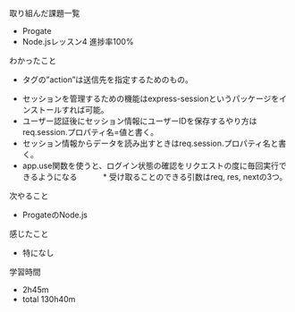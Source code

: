 取り組んだ課題一覧
* Progate
 * Node.jsレッスン4 進捗率100%

わかったこと
* <form>タグの”action”は送信先を指定するためのもの。
* セッションを管理するための機能はexpress-sessionというパッケージをインストールすれば可能。
* ユーザー認証後にセッション情報にユーザーIDを保存するやり方はreq.session.プロパティ名=値と書く。
* セッション情報からデータを読み出すときはreq.session.プロパティ名と書く。
* app.use関数を使うと、ログイン状態の確認をリクエストの度に毎回実行できるようになる
　　　* 受け取ることのできる引数はreq, res, nextの3つ。

次やること
* ProgateのNode.js

感じたこと
* 特になし

学習時間
* 2h45m
 * total 130h40m
